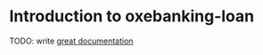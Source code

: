 # Introduction to oxebanking-loan

TODO: write [great documentation](http://jacobian.org/writing/what-to-write/)
